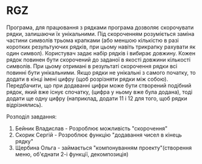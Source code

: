 # RGZ
Програма, для працювання з рядками 
програма дозволяє скорочувати рядки, залишаючи їх унікальними. 
Під скороченням розуміється заміна частини символів трьома крапками (або меншою кількістю в разі коротких результуючих рядків, при цьому навіть трикрапку рахувати як один символ). 
Користувач задає набір рядків і вибирає довжину. 
Кожен рядок повинен бути скорочений до заданої в якості довжини кількості символів. 
При цьому отримані в результаті скорочення рядки всі повинні бути унікальними. 
Якщо рядки не унікальні з самого початку, то додати в кінці імені цифру (щоб розрізняти рядки між собою). 
Передбачити, що при додаванні цифри може бути створений подібний рядок, який вже існує спочатку, (цифра у ньому вже була додана), тоді додати ще одну цифру (наприклад, додати 11 і 12 для того, щоб рядки відрізнялись).

Розподіл завдання:
1. Бейник Владислав - Розроблює можливість "скорочення"
2. Скорик Сергій - Розроблює функцію "додавання чисел в кінець рядку"
3. Щербина Ольга - займається "компонуванням проекту"(створення меню, об'єднати 2-і функції, декомпозиція)
